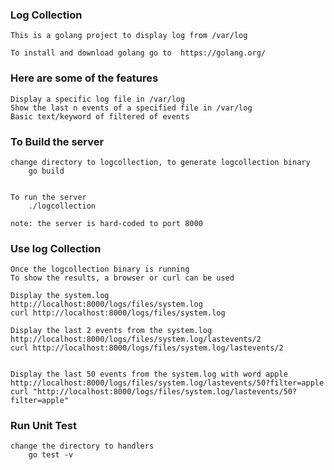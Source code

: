 ### Log Collection

    This is a golang project to display log from /var/log

    To install and download golang go to  https://golang.org/

### Here are some of the features
    Display a specific log file in /var/log
    Show the last n events of a specified file in /var/log
    Basic text/keyword of filtered of events

### To Build the server
    
    change directory to logcollection, to generate logcollection binary
        go build
       

    To run the server
        ./logcollection

    note: the server is hard-coded to port 8000
### Use log Collection
    Once the logcollection binary is running
    To show the results, a browser or curl can be used

    Display the system.log
    http://localhost:8000/logs/files/system.log
    curl http://localhost:8000/logs/files/system.log
    
    Display the last 2 events from the system.log
    http://localhost:8000/logs/files/system.log/lastevents/2
    curl http://localhost:8000/logs/files/system.log/lastevents/2


    Display the last 50 events from the system.log with word apple 
    http://localhost:8000/logs/files/system.log/lastevents/50?filter=apple
    curl "http://localhost:8000/logs/files/system.log/lastevents/50?filter=apple"



### Run Unit Test

    change the directory to handlers
        go test -v 

